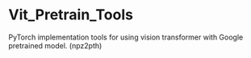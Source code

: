 # Vit_Pretrain_Tools
PyTorch implementation tools for using vision transformer with Google pretrained model. (npz2pth)
